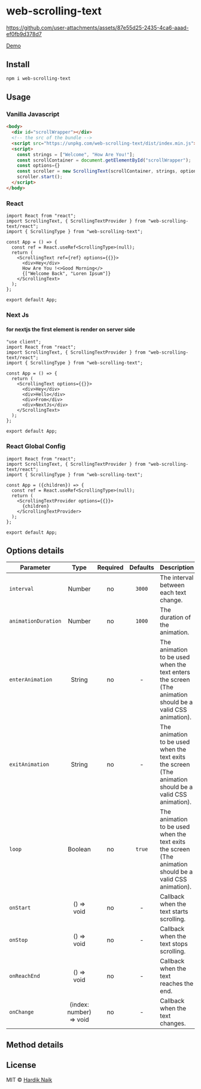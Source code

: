 # web-scrolling-text



https://github.com/user-attachments/assets/87e55d25-2435-4ca6-aaad-ef0fb9d378d7



<p>
  <a href="https://mehardiknaik.github.io/web-scrolling-text/">Demo
  </a>
</p>

## Install

```bash
npm i web-scrolling-text
```

## Usage

### Vanilla Javascript

```html
<body>
  <div id="scrollWrapper"></div>
  <!-- the src of the bundle -->
  <script src="https://unpkg.com/web-scrolling-text/dist/index.min.js"></script>
  <script>
    const strings = ["Welcome", "How Are You!"];
    const scrollContainer = document.getElementById("scrollWrapper");
    const options={}
    const scroller = new ScrollingText(scrollContainer, strings, options);
    scroller.start();
  </script>
</body>
```

### React

```tsx
import React from "react";
import ScrollingText, { ScrollingTextProvider } from "web-scrolling-text/react";
import { ScrollingType } from "web-scrolling-text";

const App = () => {
  const ref = React.useRef<ScrollingType>(null);
  return (
    <ScrollingText ref={ref} options={{}}>
      <div>Hey</div>
      How Are You !<>Good Morning</>
      {["Welcome Back", "Loren Ipsum"]}
    </ScrollingText>
  );
};

export default App;
```

### Next Js

#### for nextjs the first element is render on server side

```tsx
"use client";
import React from "react";
import ScrollingText, { ScrollingTextProvider } from "web-scrolling-text/react";
import { ScrollingType } from "web-scrolling-text";

const App = () => {
  return (
    <ScrollingText options={{}}>
      <div>Hey</div>
      <div>Hello</div>
      <div>From</div>
      <div>NextJs</div>
    </ScrollingText>
  );
};

export default App;
```

### React Global Config

```tsx
import React from "react";
import ScrollingText, { ScrollingTextProvider } from "web-scrolling-text/react";
import { ScrollingType } from "web-scrolling-text";

const App = ({children}) => {
  const ref = React.useRef<ScrollingType>(null);
  return (
    <ScrollingTextProvider options={{}}>
      {children}
    </ScrollingTextProvider>
  );
};

export default App;
```

## Options details

| Parameter           |          Type           | Required | Defaults | Description                                                                                               |
| ------------------- | :---------------------: | :------: | :------: | --------------------------------------------------------------------------------------------------------- |
| `interval`          |         Number          |    no    |  `3000`  | The interval between each text change.                                                                    |
| `animationDuration` |         Number          |    no    |  `1000`  | The duration of the animation.                                                                            |
| `enterAnimation`    |         String          |    no    |    -     | The animation to be used when the text enters the screen (The animation should be a valid CSS animation). |
| `exitAnimation`     |         String          |    no    |    -     | The animation to be used when the text exits the screen (The animation should be a valid CSS animation).  |
| `loop`              |         Boolean         |    no    |  `true`  | The animation to be used when the text exits the screen (The animation should be a valid CSS animation).  |
| `onStart`           |       () => void        |    no    |    -     | Callback when the text starts scrolling.                                                                  |
| `onStop`            |       () => void        |    no    |    -     | Callback when the text stops scrolling.                                                                   |
| `onReachEnd`        |       () => void        |    no    |    -     | Callback when the text reaches the end.                                                                   |
| `onChange`          | (index: number) => void |    no    |    -     | Callback when the text changes.                                                                           |

## Method details

## License

MIT © [Hardik Naik](https://github.com/mehardiknaik)
